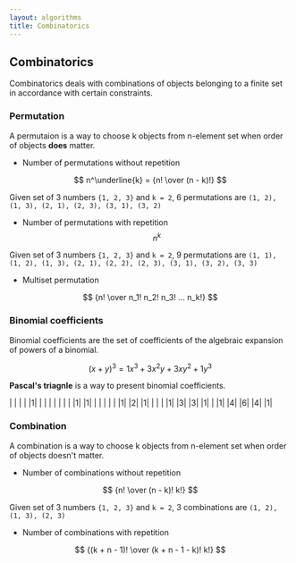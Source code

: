 ```yaml
---
layout: algorithms
title: Combinatorics
---
```


## Combinatorics

Combinatorics deals with combinations of objects belonging to a finite set in accordance with certain constraints.

### Permutation

A permutaion is a way to choose k objects from n-element set when order of objects **does** matter.

* Number of permutations without repetition

$$ n^\underline{k} = {n! \over (n - k)!} $$

Given set of 3 numbers `{1, 2, 3}` and `k = 2`, 6 permutations are `(1, 2), (1, 3), (2, 1), (2, 3), (3, 1), (3, 2)`

* Number of permutations with repetition $$ n^k $$

Given set of 3 numbers `{1, 2, 3}` and `k = 2`, 9 permutations are `(1, 1), (1, 2), (1, 3), (2, 1), (2, 2), (2, 3), (3, 1), (3, 2), (3, 3)`

* Multiset permutation

$$ {n! \over n_1! n_2! n_3! ... n_k!} $$

### Binomial coefficients

Binomial coefficients are the set of coefficients of the algebraic expansion of powers of a binomial.

$$ (x + y)^3 = 1x^3 + 3x^2y + 3xy^2 + 1y^3 $$

**Pascal's triagnle** is a way to present binomial coefficients.

| | | | |1| | | | |
| | | |1| |1| | | |
| | |1| |2| |1| | |
| |1| |3| |3| |1| |
|1| |4| |6| |4| |1|

### Combination

A combination is a way to choose k objects from n-element set when order of objects doesn't matter.

* Number of combinations without repetition

$$ {n! \over (n - k)! k!} $$

  Given set of 3 numbers `{1, 2, 3}` and `k = 2`, 3 combinations are `(1, 2), (1, 3), (2, 3)`

* Number of combinations with repetition

$$ {(k + n - 1)! \over (k + n - 1 - k)! k!} $$